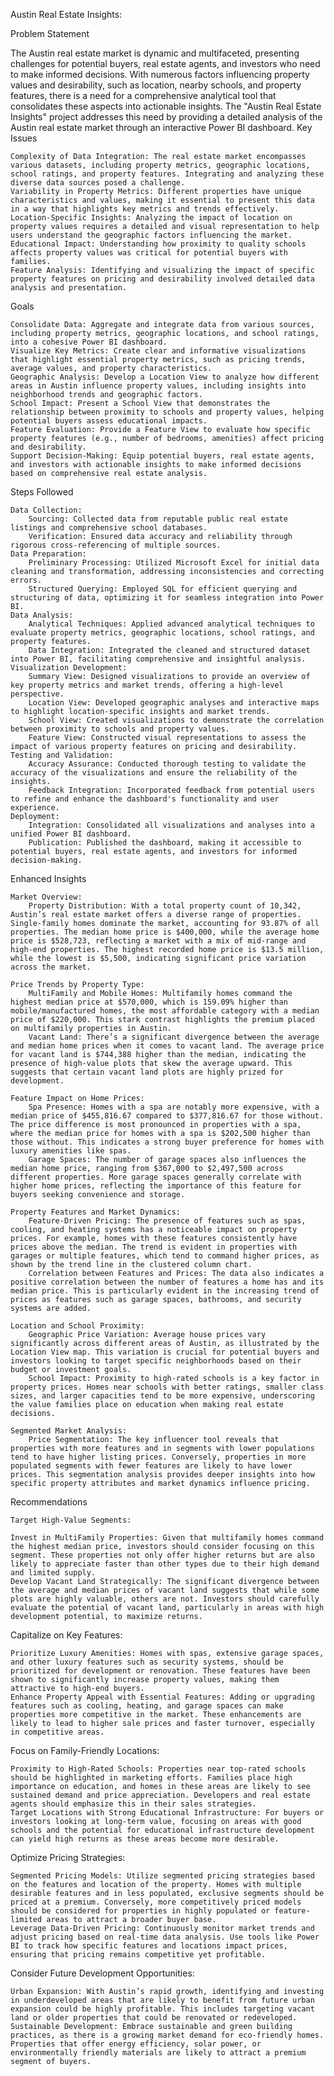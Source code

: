 Austin Real Estate Insights: 

Problem Statement

The Austin real estate market is dynamic and multifaceted, presenting challenges for potential buyers, real estate agents, and investors who need to make informed decisions. With numerous factors influencing property values and desirability, such as location, nearby schools, and property features, there is a need for a comprehensive analytical tool that consolidates these aspects into actionable insights. The "Austin Real Estate Insights" project addresses this need by providing a detailed analysis of the Austin real estate market through an interactive Power BI dashboard.
Key Issues

    Complexity of Data Integration: The real estate market encompasses various datasets, including property metrics, geographic locations, school ratings, and property features. Integrating and analyzing these diverse data sources posed a challenge.
    Variability in Property Metrics: Different properties have unique characteristics and values, making it essential to present this data in a way that highlights key metrics and trends effectively.
    Location-Specific Insights: Analyzing the impact of location on property values requires a detailed and visual representation to help users understand the geographic factors influencing the market.
    Educational Impact: Understanding how proximity to quality schools affects property values was critical for potential buyers with families.
    Feature Analysis: Identifying and visualizing the impact of specific property features on pricing and desirability involved detailed data analysis and presentation.

Goals

    Consolidate Data: Aggregate and integrate data from various sources, including property metrics, geographic locations, and school ratings, into a cohesive Power BI dashboard.
    Visualize Key Metrics: Create clear and informative visualizations that highlight essential property metrics, such as pricing trends, average values, and property characteristics.
    Geographic Analysis: Develop a Location View to analyze how different areas in Austin influence property values, including insights into neighborhood trends and geographic factors.
    School Impact: Present a School View that demonstrates the relationship between proximity to schools and property values, helping potential buyers assess educational impacts.
    Feature Evaluation: Provide a Feature View to evaluate how specific property features (e.g., number of bedrooms, amenities) affect pricing and desirability.
    Support Decision-Making: Equip potential buyers, real estate agents, and investors with actionable insights to make informed decisions based on comprehensive real estate analysis.

Steps Followed

    Data Collection:
        Sourcing: Collected data from reputable public real estate listings and comprehensive school databases.
        Verification: Ensured data accuracy and reliability through rigorous cross-referencing of multiple sources.
    Data Preparation:
        Preliminary Processing: Utilized Microsoft Excel for initial data cleaning and transformation, addressing inconsistencies and correcting errors.
        Structured Querying: Employed SQL for efficient querying and structuring of data, optimizing it for seamless integration into Power BI.
    Data Analysis:
        Analytical Techniques: Applied advanced analytical techniques to evaluate property metrics, geographic locations, school ratings, and property features.
        Data Integration: Integrated the cleaned and structured dataset into Power BI, facilitating comprehensive and insightful analysis.
    Visualization Development:
        Summary View: Designed visualizations to provide an overview of key property metrics and market trends, offering a high-level perspective.
        Location View: Developed geographic analyses and interactive maps to highlight location-specific insights and market trends.
        School View: Created visualizations to demonstrate the correlation between proximity to schools and property values.
        Feature View: Constructed visual representations to assess the impact of various property features on pricing and desirability.
    Testing and Validation:
        Accuracy Assurance: Conducted thorough testing to validate the accuracy of the visualizations and ensure the reliability of the insights.
        Feedback Integration: Incorporated feedback from potential users to refine and enhance the dashboard's functionality and user experience.
    Deployment:
        Integration: Consolidated all visualizations and analyses into a unified Power BI dashboard.
        Publication: Published the dashboard, making it accessible to potential buyers, real estate agents, and investors for informed decision-making.

Enhanced Insights

    Market Overview:
        Property Distribution: With a total property count of 10,342, Austin’s real estate market offers a diverse range of properties. Single-family homes dominate the market, accounting for 93.87% of all properties. The median home price is $400,000, while the average home price is $528,723, reflecting a market with a mix of mid-range and high-end properties. The highest recorded home price is $13.5 million, while the lowest is $5,500, indicating significant price variation across the market.

    Price Trends by Property Type:
        MultiFamily and Mobile Homes: Multifamily homes command the highest median price at $570,000, which is 159.09% higher than mobile/manufactured homes, the most affordable category with a median price of $220,000. This stark contrast highlights the premium placed on multifamily properties in Austin.
        Vacant Land: There’s a significant divergence between the average and median home prices when it comes to vacant land. The average price for vacant land is $744,388 higher than the median, indicating the presence of high-value plots that skew the average upward. This suggests that certain vacant land plots are highly prized for development.

    Feature Impact on Home Prices:
        Spa Presence: Homes with a spa are notably more expensive, with a median price of $455,816.67 compared to $377,816.67 for those without. The price difference is most pronounced in properties with a spa, where the median price for homes with a spa is $202,500 higher than those without. This indicates a strong buyer preference for homes with luxury amenities like spas.
        Garage Spaces: The number of garage spaces also influences the median home price, ranging from $367,000 to $2,497,500 across different properties. More garage spaces generally correlate with higher home prices, reflecting the importance of this feature for buyers seeking convenience and storage.

    Property Features and Market Dynamics:
        Feature-Driven Pricing: The presence of features such as spas, cooling, and heating systems has a noticeable impact on property prices. For example, homes with these features consistently have prices above the median. The trend is evident in properties with garages or multiple features, which tend to command higher prices, as shown by the trend line in the clustered column chart.
        Correlation between Features and Prices: The data also indicates a positive correlation between the number of features a home has and its median price. This is particularly evident in the increasing trend of prices as features such as garage spaces, bathrooms, and security systems are added.

    Location and School Proximity:
        Geographic Price Variation: Average house prices vary significantly across different areas of Austin, as illustrated by the Location View map. This variation is crucial for potential buyers and investors looking to target specific neighborhoods based on their budget or investment goals.
        School Impact: Proximity to high-rated schools is a key factor in property prices. Homes near schools with better ratings, smaller class sizes, and larger capacities tend to be more expensive, underscoring the value families place on education when making real estate decisions.

    Segmented Market Analysis:
        Price Segmentation: The key influencer tool reveals that properties with more features and in segments with lower populations tend to have higher listing prices. Conversely, properties in more populated segments with fewer features are likely to have lower prices. This segmentation analysis provides deeper insights into how specific property attributes and market dynamics influence pricing.

Recommendations

    Target High-Value Segments:

    Invest in MultiFamily Properties: Given that multifamily homes command the highest median price, investors should consider focusing on this segment. These properties not only offer higher returns but are also likely to appreciate faster than other types due to their high demand and limited supply.
    Develop Vacant Land Strategically: The significant divergence between the average and median prices of vacant land suggests that while some plots are highly valuable, others are not. Investors should carefully evaluate the potential of vacant land, particularly in areas with high development potential, to maximize returns.

Capitalize on Key Features:

    Prioritize Luxury Amenities: Homes with spas, extensive garage spaces, and other luxury features such as security systems, should be prioritized for development or renovation. These features have been shown to significantly increase property values, making them attractive to high-end buyers.
    Enhance Property Appeal with Essential Features: Adding or upgrading features such as cooling, heating, and garage spaces can make properties more competitive in the market. These enhancements are likely to lead to higher sale prices and faster turnover, especially in competitive areas.

Focus on Family-Friendly Locations:

    Proximity to High-Rated Schools: Properties near top-rated schools should be highlighted in marketing efforts. Families place high importance on education, and homes in these areas are likely to see sustained demand and price appreciation. Developers and real estate agents should emphasize this in their sales strategies.
    Target Locations with Strong Educational Infrastructure: For buyers or investors looking at long-term value, focusing on areas with good schools and the potential for educational infrastructure development can yield high returns as these areas become more desirable.

Optimize Pricing Strategies:

    Segmented Pricing Models: Utilize segmented pricing strategies based on the features and location of the property. Homes with multiple desirable features and in less populated, exclusive segments should be priced at a premium. Conversely, more competitively priced models should be considered for properties in highly populated or feature-limited areas to attract a broader buyer base.
    Leverage Data-Driven Pricing: Continuously monitor market trends and adjust pricing based on real-time data analysis. Use tools like Power BI to track how specific features and locations impact prices, ensuring that pricing remains competitive yet profitable.

Consider Future Development Opportunities:

    Urban Expansion: With Austin’s rapid growth, identifying and investing in underdeveloped areas that are likely to benefit from future urban expansion could be highly profitable. This includes targeting vacant land or older properties that could be renovated or redeveloped.
    Sustainable Development: Embrace sustainable and green building practices, as there is a growing market demand for eco-friendly homes. Properties that offer energy efficiency, solar power, or environmentally friendly materials are likely to attract a premium segment of buyers.

